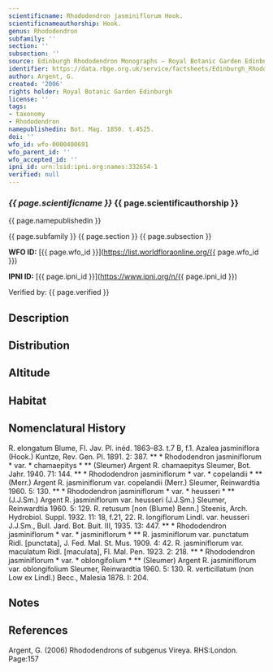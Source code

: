 ```yaml
---
scientificname: Rhododendron jasminiflorum Hook.
scientificnameauthorship: Hook.
genus: Rhododendron
subfamily: ''
section: ''
subsection: ''
source: Edinburgh Rhododendron Monographs – Royal Botanic Garden Edinburgh
identifier: https://data.rbge.org.uk/service/factsheets/Edinburgh_Rhododendron_Monographs.xhtml
author: Argent, G.
created: '2006'
rights holder: Royal Botanic Garden Edinburgh
license: ''
tags:
- taxonomy
- Rhododendron
namepublishedin: Bot. Mag. 1850. t.4525.
doi: ''
wfo_id: wfo-0000400691
wfo_parent_id: ''
wfo_accepted_id: ''
ipni_id: urn:lsid:ipni.org:names:332654-1
verified: null
---
```

### _{{ page.scientificname }}_ {{ page.scientificauthorship }}
 {{ page.namepublishedin }}

{{ page.subfamily }} {{ page.section }} {{ page.subsection }}

**WFO ID:** [{{ page.wfo_id }}](https://list.worldfloraonline.org/{{ page.wfo_id }})

**IPNI ID:** [{{ page.ipni_id }}](https://www.ipni.org/n/{{ page.ipni_id }})

Verified by: {{ page.verified }}



## Description


## Distribution


## Altitude


## Habitat


## Nomenclatural History
R. elongatum Blume, Fl. Jav. Pl. inéd. 1863–83. t.7 B, f.1. Azalea jasminiflora (Hook.) Kuntze, Rev. Gen. Pl. 1891. 2: 387. ** * Rhododendron jasminiflorum * var. * chamaepitys * ** (Sleumer) Argent R. chamaepitys Sleumer, Bot. Jahr. 1940. 71: 144. ** * Rhododendron jasminiflorum * var. * copelandii * ** (Merr.) Argent R. jasminiflorum var. copelandii (Merr.) Sleumer, Reinwardtia 1960. 5: 130. ** * Rhododendron jasminiflorum * var. * heusseri * ** (J.J.Sm.) Argent R. jasminiflorum var. heusseri (J.J.Sm.) Sleumer, Reinwardtia 1960. 5: 129. R. retusum [non (Blume) Benn.] Steenis, Arch. Hydrobiol. Suppl. 1932. 11: 18, f.21, 22. R. longiflorum Lindl. var. heusseri J.J.Sm., Bull. Jard. Bot. Buit. III, 1935. 13: 447. ** * Rhododendron jasminiflorum * var. * jasminiflorum * ** R. jasminiflorum var. punctatum Ridl. [punctata], J. Fed. Mal. St. Mus. 1909. 4: 42. R. jasminiflorum var. maculatum Ridl. [maculata], Fl. Mal. Pen. 1923. 2: 218. ** * Rhododendron jasminiflorum * var. * oblongifolium * ** (Sleumer) Argent R. jasminiflorum var. oblongifolium Sleumer, Reinwardtia 1960. 5: 130. R. verticillatum (non Low ex Lindl.) Becc., Malesia 1878. I: 204.
                       
## Notes


## References

Argent, G. (2006) Rhododendrons of subgenus Vireya. RHS:London. Page:157
